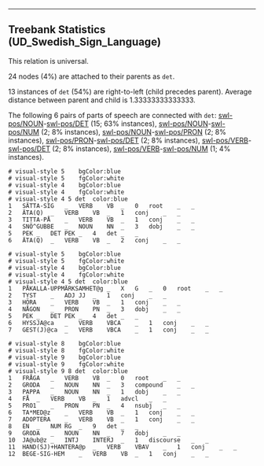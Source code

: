 

--------------------------------------------------------------------------------

## Treebank Statistics (UD_Swedish_Sign_Language)

This relation is universal.

24 nodes (4%) are attached to their parents as `det`.

13 instances of `det` (54%) are right-to-left (child precedes parent).
Average distance between parent and child is 1.33333333333333.

The following 6 pairs of parts of speech are connected with `det`: [swl-pos/NOUN]()-[swl-pos/DET]() (15; 63% instances), [swl-pos/NOUN]()-[swl-pos/NUM]() (2; 8% instances), [swl-pos/NOUN]()-[swl-pos/PRON]() (2; 8% instances), [swl-pos/PRON]()-[swl-pos/DET]() (2; 8% instances), [swl-pos/VERB]()-[swl-pos/DET]() (2; 8% instances), [swl-pos/VERB]()-[swl-pos/NUM]() (1; 4% instances).


~~~ conllu
# visual-style 5	bgColor:blue
# visual-style 5	fgColor:white
# visual-style 4	bgColor:blue
# visual-style 4	fgColor:white
# visual-style 4 5 det	color:blue
1	SÄTTA-SIG	_	VERB	VB	_	0	root	_	_
2	ÄTA(Q)	_	VERB	VB	_	1	conj	_	_
3	TITTA-PÅ	_	VERB	VB	_	1	conj	_	_
4	SNÖ^GUBBE	_	NOUN	NN	_	3	dobj	_	_
5	PEK	_	DET	PEK	_	4	det	_	_
6	ÄTA(Q)	_	VERB	VB	_	2	conj	_	_

~~~


~~~ conllu
# visual-style 5	bgColor:blue
# visual-style 5	fgColor:white
# visual-style 4	bgColor:blue
# visual-style 4	fgColor:white
# visual-style 4 5 det	color:blue
1	PÅKALLA-UPPMÄRKSAMHET@g	_	X	G	_	0	root	_	_
2	TYST	_	ADJ	JJ	_	1	conj	_	_
3	HÖRA	_	VERB	VB	_	1	conj	_	_
4	NÅGON	_	PRON	PN	_	3	dobj	_	_
5	PEK	_	DET	PEK	_	4	det	_	_
6	HYSSJA@ca	_	VERB	VBCA	_	1	conj	_	_
7	GEST(J)@ca	_	VERB	VBCA	_	1	conj	_	_

~~~


~~~ conllu
# visual-style 8	bgColor:blue
# visual-style 8	fgColor:white
# visual-style 9	bgColor:blue
# visual-style 9	fgColor:white
# visual-style 9 8 det	color:blue
1	FRÅGA	_	VERB	VB	_	0	root	_	_
2	GRODA	_	NOUN	NN	_	3	compound	_	_
3	PAPPA	_	NOUN	NN	_	1	dobj	_	_
4	FÅ	_	VERB	VB	_	1	advcl	_	_
5	PRO1	_	PRON	PN	_	4	nsubj	_	_
6	TA*MED@z	_	VERB	VB	_	1	conj	_	_
7	ADOPTERA	_	VERB	VB	_	1	conj	_	_
8	EN	_	NUM	RG	_	9	det	_	_
9	GRODA	_	NOUN	NN	_	7	dobj	_	_
10	JA@ub@z	_	INTJ	INTERJ	_	1	discourse	_	_
11	HAND(SJ)+HANTERA@p	_	VERB	VBAV	_	1	conj	_	_
12	BEGE-SIG-HEM	_	VERB	VB	_	1	conj	_	_

~~~


